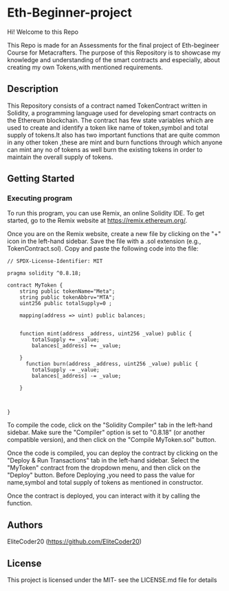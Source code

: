 # Eth-Beginner-project

Hi! Welcome to this Repo

This Repo is made  for an Assessments for the final project of Eth-begineer Course for Metacrafters. The purpose of this Repository is to showcase  my knowledge and understanding of the smart contracts and especially, about creating my own Tokens,with mentioned requirements.

## Description

This Repository consists of a contract named TokenContract written in Solidity, a programming language used for developing smart contracts on the Ethereum blockchain. The contract has few state variables which are used to create and identify a token like name of token,symbol and total supply of tokens.It also has two important functions that are quite common in any other token  ,these are mint and burn functions through which anyone can mint any no of tokens as well burn the existing tokens in order to maintain the overall supply of tokens.

## Getting Started

### Executing program

To run this program, you can use Remix, an online Solidity IDE. To get started, go to the Remix website at https://remix.ethereum.org/.

Once you are on the Remix website, create a new file by clicking on the "+" icon in the left-hand sidebar. Save the file with a .sol extension (e.g., TokenContract.sol). Copy and paste the following code into the file:

```solidity
// SPDX-License-Identifier: MIT

pragma solidity ^0.8.18;

contract MyToken {
    string public tokenName="Meta"; 
    string public tokenAbbrv="MTA"; 
    uint256 public totalSupply=0 ; 
    
    mapping(address => uint) public balances; 

   
    function mint(address _address, uint256 _value) public {
        totalSupply += _value;
        balances[_address] += _value;
        
    }
      function burn(address _address, uint256 _value) public {
        totalSupply -= _value;
        balances[_address] -= _value;
        
    }


   
}

```

To compile the code, click on the "Solidity Compiler" tab in the left-hand sidebar. Make sure the "Compiler" option is set to "0.8.18" (or another compatible version), and then click on the "Compile MyToken.sol" button.

Once the code is compiled, you can deploy the contract by clicking on the "Deploy & Run Transactions" tab in the left-hand sidebar. Select the "MyToken" contract from the dropdown menu, and then click on the "Deploy" button.
Before Deploying ,you need to pass the value for name,symbol and total supply of tokens as mentioned in constructor.

Once the contract is deployed, you can interact with it by calling the  function. 
## Authors

EliteCoder20 
(https://github.com/EliteCoder20)


## License

This project is licensed under the MIT- see the LICENSE.md file for details
